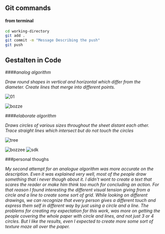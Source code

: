 ## Git commands


#### from terminal
```bash
cd working-directory
git add .  
git commit -m "Message Describing the push"
git push
```

## Gestalten in Code 


####_analog algorithm_

_Draw round shapes in vertical and horizontal which differ from the diameter.
Create lines that merge into different points._









![01](https://cloud.githubusercontent.com/assets/23034957/19771416/2c6749a4-9c63-11e6-8571-091066470f56.jpg)

![bozze](https://cloud.githubusercontent.com/assets/23034957/19812070/63ff4692-9d34-11e6-8252-78d4d66a9d92.jpg)



####_elaborate algorithm_

_Draws circles of various sizes throughout the sheet distant each other. Trace straight lines which intersect but do not touch the circles_ 


![tree](https://cloud.githubusercontent.com/assets/23034957/19840120/91989d8a-9eef-11e6-97c8-a81572c9b18f.png)

![bozzee](https://cloud.githubusercontent.com/assets/23034957/19841110/04455228-9f05-11e6-8489-16a806461718.png)
![sdk](https://cloud.githubusercontent.com/assets/23034957/19841133/a8982f30-9f05-11e6-8166-94b046e4fc81.png)




###personal thoughs

_My second attempt for an analogue algorithm was more accurate on the description. Even it was explained very well, most of the people draw something that i never though about it. I didn't wont to create a text that scares the reader or make him think too much for concluding an action. For that reason I found interesting the different visual tension giving from a circle and a line to create some sort of grid. While looking on different drawings, we can recognize that every person gives a different touch and express them self in different way by just using a circle and a line. The problems for creating my expectation for this work, was more on getting the people covering the whole paper with circle and lines, and not just 3 or 4 circles. But I like the results, even I expected to create more some sort of texture maze all over the paper._
